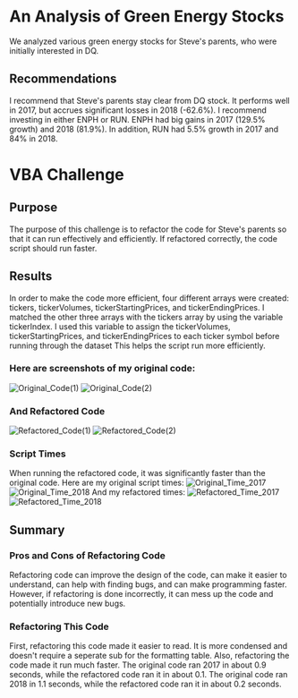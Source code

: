 # An Analysis of Green Energy Stocks
We analyzed various green energy stocks for Steve's parents, who were initially interested in DQ. 
## Recommendations
I recommend that Steve's parents stay clear from DQ stock. It performs well in 2017, but accrues significant losses in 2018 (-62.6%). I recommend investing in either ENPH or RUN. ENPH had big gains in 2017 (129.5% growth) and 2018 (81.9%). In addition, RUN had 5.5% growth in 2017 and 84% in 2018.
# VBA Challenge
## Purpose
The purpose of this challenge is to refactor the code for Steve's parents so that it can run effectively and efficiently. If refactored correctly, the code script should run faster.
## Results
In order to make the code more efficient, four different arrays were created: tickers, tickerVolumes, tickerStartingPrices, and tickerEndingPrices.
I matched the other three arrays with the tickers array by using the variable tickerIndex.
I used this variable to assign the tickerVolumes, tickerStartingPrices, and tickerEndingPrices to each ticker symbol before running through the dataset
This helps the script run more efficiently.
### Here are screenshots of my original code:
![Original_Code(1)](https://user-images.githubusercontent.com/87148177/130001296-be297a97-2e78-4f81-84dc-8969ac0db442.png)
![Original_Code(2)](https://user-images.githubusercontent.com/87148177/130001341-2661604f-e549-4659-92c1-db280ac42238.png)
### And Refactored Code
![Refactored_Code(1)](https://user-images.githubusercontent.com/87148177/130001365-7eb00b39-b689-4ec0-868b-5bbf85773af9.png)
![Refactored_Code(2)](https://user-images.githubusercontent.com/87148177/130001374-18373f50-cfb5-4a0c-9f86-a6bcc21d419f.png)
### Script Times
When running the refactored code, it was significantly faster than the original code.
Here are my original script times:
![Original_Time_2017](https://user-images.githubusercontent.com/87148177/130001398-9249b48f-737e-45c9-8311-d9329127ac4d.png)
![Original_Time_2018](https://user-images.githubusercontent.com/87148177/130001425-68a5c268-df27-4dc1-8771-5d9e8e75d9d6.png)
And my refactored times:
![Refactored_Time_2017](https://user-images.githubusercontent.com/87148177/130001437-76e6d7d5-96da-44c3-809c-70c21bf83c6a.png)
![Refactored_Time_2018](https://user-images.githubusercontent.com/87148177/130001447-80e38e3c-7195-4609-83cd-ba83331b8d14.png)
## Summary
### Pros and Cons of Refactoring Code
Refactoring code can improve the design of the code, can make it easier to understand, can help with finding bugs, and can make programming faster.
However, if refactoring is done incorrectly, it can mess up the code and potentially introduce new bugs.
### Refactoring This Code
First, refactoring this code made it easier to read. It is more condensed and doesn't require a seperate sub for the formatting table. 
Also, refactoring the code made it run much faster. The original code ran 2017 in about 0.9 seconds, while the refactored code ran it in about 0.1.
The original code ran 2018 in 1.1 seconds, while the refactored code ran it in about 0.2 seconds.




